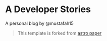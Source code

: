 # A Developer Stories

A personal blog by @mustafah15

> This template is forked from [astro paper](https://github.com/satnaing/astro-paper)